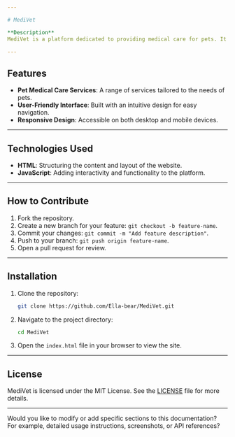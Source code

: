 ```yaml
---

# MediVet

**Description**  
MediVet is a platform dedicated to providing medical care for pets. It aims to connect pet owners with reliable and professional veterinary services.

---
```


## Features
- **Pet Medical Care Services**: A range of services tailored to the needs of pets.
- **User-Friendly Interface**: Built with an intuitive design for easy navigation.
- **Responsive Design**: Accessible on both desktop and mobile devices.

---

## Technologies Used
- **HTML**: Structuring the content and layout of the website.
- **JavaScript**: Adding interactivity and functionality to the platform.

---

## How to Contribute
1. Fork the repository.
2. Create a new branch for your feature: `git checkout -b feature-name`.
3. Commit your changes: `git commit -m "Add feature description"`.
4. Push to your branch: `git push origin feature-name`.
5. Open a pull request for review.

---

## Installation
1. Clone the repository:  
   ```bash
   git clone https://github.com/Ella-bear/MediVet.git
   ```
2. Navigate to the project directory:  
   ```bash
   cd MediVet
   ```
3. Open the `index.html` file in your browser to view the site.

---

## License
MediVet is licensed under the MIT License. See the [LICENSE](LICENSE) file for more details.

---

Would you like to modify or add specific sections to this documentation? For example, detailed usage instructions, screenshots, or API references?
